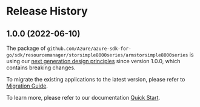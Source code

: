 # Release History

## 1.0.0 (2022-06-10)

The package of `github.com/Azure/azure-sdk-for-go/sdk/resourcemanager/storsimple8000series/armstorsimple8000series` is using our [next generation design principles](https://azure.github.io/azure-sdk/general_introduction.html) since version 1.0.0, which contains breaking changes.

To migrate the existing applications to the latest version, please refer to [Migration Guide](https://aka.ms/azsdk/go/mgmt/migration).

To learn more, please refer to our documentation [Quick Start](https://aka.ms/azsdk/go/mgmt).